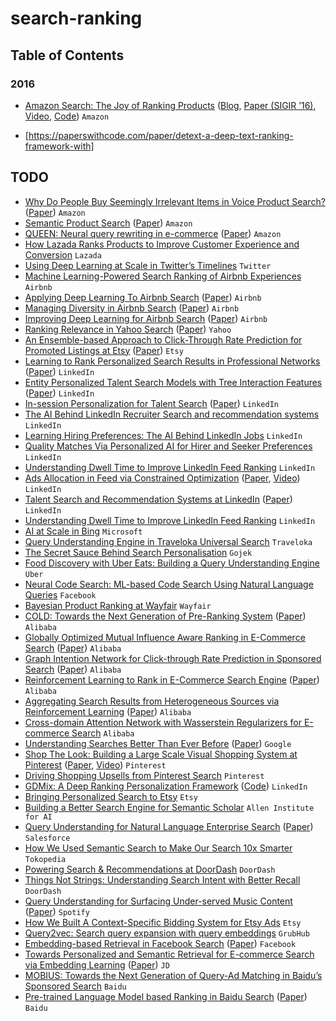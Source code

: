 # search-ranking

## Table of Contents

### 2016

- [Amazon Search: The Joy of Ranking Products](./amazon-2016-ranking/README.md) ([Blog](https://www.amazon.science/publications/amazon-search-the-joy-of-ranking-products), [Paper (SIGIR ’16)](https://assets.amazon.science/89/cd/34289f1f4d25b5857d776bdf04d5/amazon-search-the-joy-of-ranking-products.pdf), [Video](https://www.youtube.com/watch?v=NLrhmn-EZ88), [Code](https://github.com/dariasor/TreeExtra)) `Amazon`

- [https://paperswithcode.com/paper/detext-a-deep-text-ranking-framework-with]

## TODO

- [Why Do People Buy Seemingly Irrelevant Items in Voice Product Search?](https://www.amazon.science/publications/why-do-people-buy-irrelevant-items-in-voice-product-search) ([Paper](https://assets.amazon.science/f7/48/0562b2c14338a0b76ccf4f523fa5/why-do-people-buy-irrelevant-items-in-voice-product-search.pdf)) `Amazon`
- [Semantic Product Search](https://arxiv.org/abs/-00937) ([Paper](https://arxiv.org/pdf/--pdf)) `Amazon`
- [QUEEN: Neural query rewriting in e-commerce](https://www.amazon.science/publications/queen-neural-query-rewriting-in-e-commerce) ([Paper](https://assets.amazon.science/f9/78/dda8f1e143dba8ca96e43ec487c6/queen-neural-query-rewriting-in-ecommerce.pdf)) `Amazon`
- [How Lazada Ranks Products to Improve Customer Experience and Conversion](https://www.slideshare.net/eugeneyan/how-lazada-ranks-products-to-improve-customer-experience-and-conversion) `Lazada`
- [Using Deep Learning at Scale in Twitter’s Timelines](https://blog.twitter.com/engineering/en_us/topics/insights/2017/using-deep-learning-at-scale-in-twitters-timelines.html) `Twitter`
- [Machine Learning-Powered Search Ranking of Airbnb Experiences](https://medium.com/airbnb-engineering/machine-learning-powered-search-ranking-of-airbnb-experiences-110b4b1a0789) `Airbnb`
- [Applying Deep Learning To Airbnb Search](https://arxiv.org/abs/-09591) ([Paper](https://arxiv.org/pdf/--pdf)) `Airbnb`
- [Managing Diversity in Airbnb Search](https://arxiv.org/abs/-02621) ([Paper](https://arxiv.org/pdf/--pdf)) `Airbnb`
- [Improving Deep Learning for Airbnb Search](https://arxiv.org/abs/-05515) ([Paper](https://arxiv.org/pdf/--pdf)) `Airbnb`
- [Ranking Relevance in Yahoo Search](https://www.kdd.org/kdd2016/subtopic/view/ranking-relevance-in-yahoo-search) ([Paper](https://www.kdd.org/kdd2016/papers/files/adf0361-yinA.pdf)) `Yahoo`
- [An Ensemble-based Approach to Click-Through Rate Prediction for Promoted Listings at Etsy](https://arxiv.org/abs/-01377) ([Paper](https://arxiv.org/pdf/--pdf)) `Etsy`
- [Learning to Rank Personalized Search Results in Professional Networks](https://arxiv.org/abs/-04624) ([Paper](https://arxiv.org/pdf/--pdf)) `LinkedIn`
- [Entity Personalized Talent Search Models with Tree Interaction Features](https://arxiv.org/abs/-09041) ([Paper](https://arxiv.org/pdf/--pdf)) `LinkedIn`
- [In-session Personalization for Talent Search](https://arxiv.org/abs/-06488) ([Paper](https://arxiv.org/pdf/--pdf)) `LinkedIn`
- [The AI Behind LinkedIn Recruiter Search and recommendation systems](https://engineering.linkedin.com/blog/2019/04/ai-behind-linkedin-recruiter-search-and-recommendation-systems) `LinkedIn`
- [Learning Hiring Preferences: The AI Behind LinkedIn Jobs](https://engineering.linkedin.com/blog/2019/02/learning-hiring-preferences--the-ai-behind-linkedin-jobs) `LinkedIn`
- [Quality Matches Via Personalized AI for Hirer and Seeker Preferences](https://engineering.linkedin.com/blog/2020/quality-matches-via-personalized-ai) `LinkedIn`
- [Understanding Dwell Time to Improve LinkedIn Feed Ranking](https://engineering.linkedin.com/blog/2020/understanding-feed-dwell-time) `LinkedIn`
- [Ads Allocation in Feed via Constrained Optimization](https://dl.acm.org/doi/abs/-1145/-3403391) ([Paper](https://dl.acm.org/doi/pdf/-1145/-3403391), [Video](https://crossminds.ai/video/5f33697a0576dd25aef288ea/)) `LinkedIn`
- [Talent Search and Recommendation Systems at LinkedIn](https://arxiv.org/abs/-06481) ([Paper](https://arxiv.org/pdf/--pdf)) `LinkedIn`
- [Understanding Dwell Time to Improve LinkedIn Feed Ranking](https://engineering.linkedin.com/blog/2020/understanding-feed-dwell-time) `LinkedIn`
- [AI at Scale in Bing](https://blogs.bing.com/search/2020_05/AI-at-Scale-in-Bing) `Microsoft`
- [Query Understanding Engine in Traveloka Universal Search](https://medium.com/traveloka-engineering/query-understanding-engine-in-traveloka-universal-search-410ad3895db7) `Traveloka`
- [The Secret Sauce Behind Search Personalisation](https://www.gojek.io/blog/the-secret-sauce-behind-search-personalisation) `Gojek`
- [Food Discovery with Uber Eats: Building a Query Understanding Engine](https://eng.uber.com/uber-eats-query-understanding/) `Uber`
- [Neural Code Search: ML-based Code Search Using Natural Language Queries](https://ai.facebook.com/blog/neural-code-search-ml-based-code-search-using-natural-language-queries/) `Facebook`
- [Bayesian Product Ranking at Wayfair](https://tech.wayfair.com/data-science/2020/01/bayesian-product-ranking-at-wayfair) `Wayfair`
- [COLD: Towards the Next Generation of Pre-Ranking System](https://arxiv.org/abs/-16122) ([Paper](https://arxiv.org/pdf/--pdf)) `Alibaba`
- [Globally Optimized Mutual Influence Aware Ranking in E-Commerce Search](https://arxiv.org/abs/-08524) ([Paper](https://arxiv.org/pdf/--pdf)) `Alibaba`
- [Graph Intention Network for Click-through Rate Prediction in Sponsored Search](https://arxiv.org/abs/-16164) ([Paper](https://arxiv.org/pdf/--pdf)) `Alibaba`
- [Reinforcement Learning to Rank in E-Commerce Search Engine](https://arxiv.org/abs/-00710) ([Paper](https://arxiv.org/pdf/--pdf)) `Alibaba`
- [Aggregating Search Results from Heterogeneous Sources via Reinforcement Learning](https://arxiv.org/abs/-08882) ([Paper](https://arxiv.org/pdf/--pdf)) `Alibaba`
- [Cross-domain Attention Network with Wasserstein Regularizers for E-commerce Search](https://dl.acm.org/doi/-1145/-3357809) `Alibaba`
- [Understanding Searches Better Than Ever Before](https://www.blog.google/products/search/search-language-understanding-bert/) ([Paper](https://arxiv.org/pdf/--pdf)) `Google`
- [Shop The Look: Building a Large Scale Visual Shopping System at Pinterest](https://dl.acm.org/doi/abs/-1145/-3403372) ([Paper](https://dl.acm.org/doi/pdf/-1145/-3403372), [Video](https://crossminds.ai/video/5f3369790576dd25aef288d7/)) `Pinterest`
- [Driving Shopping Upsells from Pinterest Search](https://medium.com/pinterest-engineering/driving-shopping-upsells-from-pinterest-search-d06329255402) `Pinterest`
- [GDMix: A Deep Ranking Personalization Framework](https://engineering.linkedin.com/blog/2020/gdmix--a-deep-ranking-personalization-framework) ([Code](https://github.com/linkedin/gdmix)) `LinkedIn`
- [Bringing Personalized Search to Etsy](https://codeascraft.com/2020/10/29/bringing-personalized-search-to-etsy/) `Etsy`
- [Building a Better Search Engine for Semantic Scholar](https://medium.com/ai2-blog/building-a-better-search-engine-for-semantic-scholar-ea23a0b661e7) `Allen Institute for AI`
- [Query Understanding for Natural Language Enterprise Search](https://arxiv.org/abs/-06238) ([Paper](https://arxiv.org/pdf/--pdf)) `Salesforce`
- [How We Used Semantic Search to Make Our Search 10x Smarter](https://medium.com/tokopedia-engineering/how-we-used-semantic-search-to-make-our-search-10x-smarter-bd9c7f601821) `Tokopedia`
- [Powering Search & Recommendations at DoorDash](https://doordash.engineering/2017/07/06/powering-search-recommendations-at-doordash/) `DoorDash`
- [Things Not Strings: Understanding Search Intent with Better Recall](https://doordash.engineering/2020/12/15/understanding-search-intent-with-better-recall/) `DoorDash`
- [Query Understanding for Surfacing Under-served Music Content](https://research.atspotify.com/publications/query-understanding-for-surfacing-under-served-music-content/) ([Paper](https://labtomarket.files.wordpress.com/2020/08/cikm-pdf)) `Spotify`
- [How We Built A Context-Specific Bidding System for Etsy Ads](https://codeascraft.com/2021/03/23/how-we-built-a-context-specific-bidding-system-for-etsy-ads/) `Etsy`
- [Query2vec: Search query expansion with query embeddings](https://bytes.grubhub.com/search-query-embeddings-using-query2vec-f5931df27d79) `GrubHub`
- [Embedding-based Retrieval in Facebook Search](https://arxiv.org/abs/-11632) ([Paper](https://arxiv.org/pdf/--pdf)) `Facebook`
- [Towards Personalized and Semantic Retrieval for E-commerce Search via Embedding Learning](https://arxiv.org/abs/-02282) ([Paper](https://arxiv.org/pdf/--pdf)) `JD`
- [MOBIUS: Towards the Next Generation of Query-Ad Matching in Baidu’s Sponsored Search](http://research.baidu.com/Public/uploads/5d12eca098d-pdf) `Baidu`
- [Pre-trained Language Model based Ranking in Baidu Search](https://arxiv.org/abs/-11108) ([Paper](https://arxiv.org/pdf/--pdf)) `Baidu`